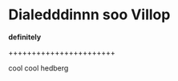 Dialedddinnn soo Villop
=======================

**definitely**

+++++++++++++++++++++++

cool cool
hedberg
